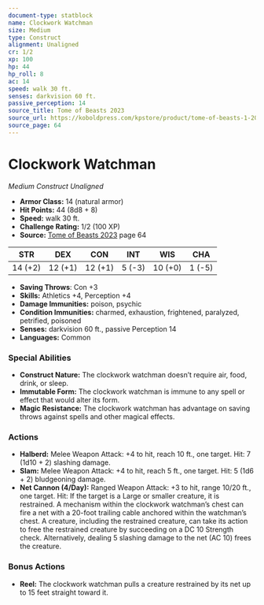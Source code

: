 ```yaml
---
document-type: statblock
name: Clockwork Watchman
size: Medium
type: Construct
alignment: Unaligned
cr: 1/2
xp: 100
hp: 44
hp_roll: 8
ac: 14
speed: walk 30 ft.
senses: darkvision 60 ft. 
passive_perception: 14
source_title: Tome of Beasts 2023
source_url: https://koboldpress.com/kpstore/product/tome-of-beasts-1-2023-edition/
source_page: 64
---
```


# Clockwork Watchman

*Medium* *Construct* *Unaligned*

- **Armor Class:** 14 (natural armor)
- **Hit Points:** 44 (8d8 + 8)
- **Speed:** walk 30 ft.
- **Challenge Rating:** 1/2 (100 XP)
- **Source:** [Tome of Beasts 2023](https://koboldpress.com/kpstore/product/tome-of-beasts-1-2023-edition/) page 64

| STR | DEX | CON | INT | WIS | CHA |
| --- | --- | --- | --- | --- | --- |
| 14 (+2) | 12 (+1) | 12 (+1) | 5 (-3) | 10 (+0) | 1 (-5) |

- **Saving Throws**: Con +3
- **Skills:** Athletics +4, Perception +4
- **Damage Immunities:** poison, psychic
- **Condition Immunities:** charmed, exhaustion, frightened, paralyzed, petrified, poisoned
- **Senses:** darkvision 60 ft., passive Perception 14
- **Languages:** Common

### Special Abilities

- **Construct Nature:** The clockwork watchman doesn’t require air, food, drink, or sleep.
- **Immutable Form:** The clockwork watchman is immune to any spell or effect that would alter its form.
- **Magic Resistance:** The clockwork watchman has advantage on saving throws against spells and other magical effects.

### Actions

- **Halberd:** Melee Weapon Attack: +4 to hit, reach 10 ft., one target. Hit: 7 (1d10 + 2) slashing damage.
- **Slam:** Melee Weapon Attack: +4 to hit, reach 5 ft., one target. Hit: 5 (1d6 + 2) bludgeoning damage.
- **Net Cannon (4/Day):** Ranged Weapon Attack: +3 to hit, range 10/20 ft., one target. Hit: If the target is a Large or smaller creature, it is restrained. A mechanism within the clockwork watchman’s chest can fire a net with a 20-foot trailing cable anchored within the watchman’s chest. A creature, including the restrained creature, can take its action to free the restrained creature by succeeding on a DC 10 Strength check. Alternatively, dealing 5 slashing damage to the net (AC 10) frees the creature.

### Bonus Actions

- **Reel:** The clockwork watchman pulls a creature restrained by its net up to 15 feet straight toward it.
